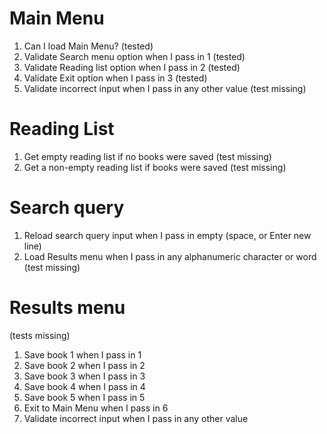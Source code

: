 # Main Menu

1. Can I load Main Menu? (tested)
2. Validate Search menu option when I pass in 1 (tested)
3. Validate Reading list option when I pass in 2 (tested)
4. Validate Exit option when I pass in 3 (tested)
5. Validate incorrect input when I pass in any other value (test missing)

# Reading List

1. Get empty reading list if no books were saved (test missing)
2. Get a non-empty reading list if books were saved (test missing)

# Search query

1. Reload search query input when I pass in empty (space, or Enter new line)
2. Load Results menu when I pass in any alphanumeric character or word (test missing)

# Results menu
(tests missing)

1. Save book 1 when I pass in 1
2. Save book 2 when I pass in 2
3. Save book 3 when I pass in 3
4. Save book 4 when I pass in 4
5. Save book 5 when I pass in 5
6. Exit to Main Menu when I pass in 6
7. Validate incorrect input when I pass in any other value